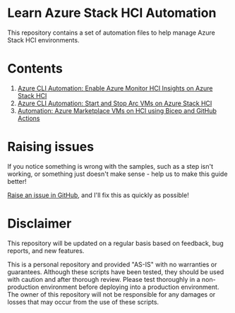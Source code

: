 # Learn Azure Stack HCI Automation
This repository contains a set of automation files to help manage Azure Stack HCI environments. 

# Contents

1. [Azure CLI Automation: Enable Azure Monitor HCI Insights on Azure Stack HCI](./cli-extn-ama/README.md)
2. [Azure CLI Automation: Start and Stop Arc VMs on Azure Stack HCI](./cli-arc-vm/README.md)
3. [Automation: Azure Marketplace VMs on HCI using Bicep and GitHub Actions](./bicep-arc-vm/README.md)

# Raising issues
If you notice something is wrong with the samples, such as a step isn't working, or something just doesn't make sense - help us to make this guide better! 

[Raise an issue in GitHub](https://github.com/anoobbacker/ashci-automation-samples/issues), and I'll  fix this as quickly as possible!

# Disclaimer
This repository will be updated on a regular basis based on feedback, bug reports, and new features.

This is a personal repository and provided "AS-IS" with no warranties or guarantees. Although these scripts have been tested, they should be used with caution and after thorough review. Please test thoroughly in a non-production environment before deploying into a production environment. The owner of this repository will not be responsible for any damages or losses that may occur from the use of these scripts.
